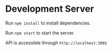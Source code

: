 # Development Server

Run `npm install` to install dependencies.

Run `npm start` to start the server.

API is accessible through `http://localhost:3001`
